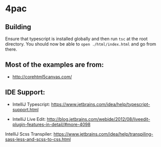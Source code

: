 4pac
====

Building
--------
Ensure that typescript is installed globally and then run `tsc` at the root directory. You should now be able to `open ./html/index.html` and go from there.

Most of the examples are from:
------------------------------
* http://corehtml5canvas.com/

IDE Support:
------------
* IntelliJ Typescript: https://www.jetbrains.com/idea/help/typescript-support.html

* IntelliJ Live Edit: http://blog.jetbrains.com/webide/2012/08/liveedit-plugin-features-in-detail/#more-4098

IntelliJ Scss Transpiler: https://www.jetbrains.com/idea/help/transpiling-sass-less-and-scss-to-css.html